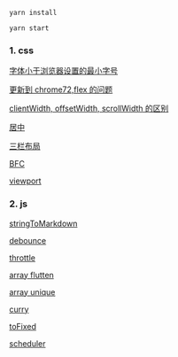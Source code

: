 ```
yarn install

yarn start
```

### 1. css

[字体小于浏览器设置的最小字号](src\CSS\11px\index.html)

[更新到 chrome72,flex 的问题](src\CSS\flex-chrome72\index.html)

[clientWidth, offsetWidth, scrollWidth 的区别](src\CSS\width\index.html)

[居中](src\CSS\center\index.html)

[三栏布局](src\CSS\layout\index.html)

[BFC](src\CSS\BFC\index.html)

[viewport](src\CSS\viewport\index.html)

### 2. js

[stringToMarkdown](src\JS\markdown\index.html)

[debounce](src\JS\debounce\debounce.ts)

[throttle](src\JS\throttle\throttle.ts)

[array flutten](src\JS\arrayFlutten\arrayFlutten.ts)

[array unique](src\JS\arrayUnique\arrayUnique.ts)

[curry](src\JS\curry\curry.ts)

[toFixed](src\JS\toFixed\toFixed.ts)

[scheduler](src\JS\scheduler\scheduler.ts)
